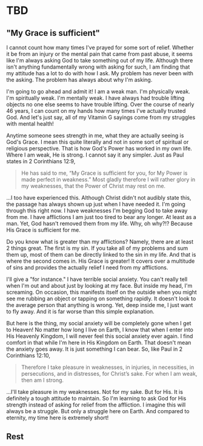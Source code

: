 # TBD

## "My Grace is sufficient"

I cannot count how many times I've prayed for some sort of relief. Whether it be from an injury or the mental pain that came from past abuse, it seems like I'm always asking God to take something out of my life. Although there isn't anything fundamentally wrong with asking for such, I am finding that my attitude has a lot to do with how I ask. My problem has never been with the asking. The problem has always about why I'm asking.

I'm going to go ahead and admit it! I am a weak man. I'm physically weak. I'm spiritually weak. I'm mentally weak. I have always had trouble lifting objects no one else seems to have trouble lifting. Over the course of nearly 46 years, I can count on my hands how many times I've actually trusted God. And let's just say, all of my Vitamin G sayings come from my struggles with mental health!

Anytime someone sees strength in me, what they are actually seeing is God's Grace. I mean this quite literally and not in some sort of spiritual or religious perspective. That is how God's Power has worked in my own life. Where I am weak, He is strong. I cannot say it any simpler. Just as Paul states in 2 Corinthians 12:9,

> He has said to me, “My Grace is sufficient for you, for My Power is made perfect in weakness.” Most gladly therefore I will rather glory in my weaknesses, that the Power of Christ may rest on me.

...I too have experienced this. Although Christ didn't not audibly state this, the passage has always shown up just when I have needed it. I'm going through this right now. I have weaknesses I'm begging God to take away from me. I have afflictions I am just too tired to bear any longer. At least as a man. Yet, God hasn't removed them from my life. Why, oh why?!? Because His Grace is sufficient for me.

Do you know what is greater than my afflictions? Namely, there are at least 2 things great. The first is my sin. If you take all of my problems and sum them up, most of them can be directly linked to the sin in my life. And that is where the second comes in. His Grace is greater! It covers over a multitude of sins and provides the actually relief I need from my afflictions.

I'll give a "for instance." I have terrible social anxiety. You can't really tell when I'm out and about just by looking at my face. But inside my head, I'm screaming. On occasion, this manifests itself on the outside when you might see me rubbing an object or tapping on something rapidly. It doesn't look to the average person that anything is wrong. Yet, deep inside me, I just want to fly away. And it is far worse than this simple explanation.

But here is the thing, my social anxiety will be completely gone when I get to Heaven! No matter how long I live on Earth, I know that when I enter into His Heavenly Kingdom, I will never feel this social anxiety ever again. I find comfort in that while I'm here in His Kingdom on Earth. That doesn't mean the anxiety goes away. It is just something I can bear. So, like Paul in 2 Corinthians 12:10,

> Therefore I take pleasure in weaknesses, in injuries, in necessities, in persecutions, and in distresses, for Christ’s sake. For when I am weak, then am I strong.

...I'll take pleasure in my weaknesses. Not for my sake. But for His. It is definitely a tough attitude to maintain. So I'm learning to ask God for His strength instead of asking for relief from the affliction. I imagine this will always be a struggle. But only a struggle here on Earth. And compared to eternity, my time here is extremely short!

## Rest